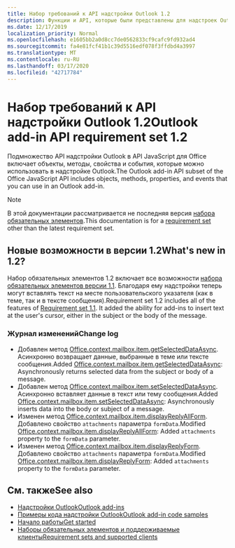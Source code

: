 ```yaml
---
title: Набор требований к API надстройки Outlook 1.2
description: Функции и API, которые были представлены для надстроек Outlook и API JavaScript для Office в составе API почтовых ящиков 1,2.
ms.date: 12/17/2019
localization_priority: Normal
ms.openlocfilehash: e1605bb2a0d8cc7de0562833cf9cafc9fd932ad4
ms.sourcegitcommit: fa4e81fcf41b1c39d5516edf078f3ffdbd4a3997
ms.translationtype: MT
ms.contentlocale: ru-RU
ms.lasthandoff: 03/17/2020
ms.locfileid: "42717784"
---
```

# <a name="outlook-add-in-api-requirement-set-12"></a><span data-ttu-id="8ccfa-103">Набор требований к API надстройки Outlook 1.2</span><span class="sxs-lookup"><span data-stu-id="8ccfa-103">Outlook add-in API requirement set 1.2</span></span>

<span data-ttu-id="8ccfa-104">Подмножество API надстройки Outlook в API JavaScript для Office включает объекты, методы, свойства и события, которые можно использовать в надстройке Outlook.</span><span class="sxs-lookup"><span data-stu-id="8ccfa-104">The Outlook add-in API subset of the Office JavaScript API includes objects, methods, properties, and events that you can use in an Outlook add-in.</span></span>

> [!NOTE]
> <span data-ttu-id="8ccfa-105">В этой документации рассматривается не последняя версия [набора обязательных элементов](../../requirement-sets/outlook-api-requirement-sets.md).</span><span class="sxs-lookup"><span data-stu-id="8ccfa-105">This documentation is for a [requirement set](../../requirement-sets/outlook-api-requirement-sets.md) other than the latest requirement set.</span></span>

## <a name="whats-new-in-12"></a><span data-ttu-id="8ccfa-106">Новые возможности в версии 1.2</span><span class="sxs-lookup"><span data-stu-id="8ccfa-106">What's new in 1.2?</span></span>

<span data-ttu-id="8ccfa-p101">Набор обязательных элементов 1.2 включает все возможности [набора обязательных элементов версии 1.1](../requirement-set-1.1/outlook-requirement-set-1.1.md). Благодаря ему надстройки теперь могут вставлять текст на месте пользовательского указателя (как в теме, так и в тексте сообщения).</span><span class="sxs-lookup"><span data-stu-id="8ccfa-p101">Requirement set 1.2 includes all of the features of [Requirement set 1.1](../requirement-set-1.1/outlook-requirement-set-1.1.md). It added the ability for add-ins to insert text at the user's cursor, either in the subject or the body of the message.</span></span>

### <a name="change-log"></a><span data-ttu-id="8ccfa-109">Журнал изменений</span><span class="sxs-lookup"><span data-stu-id="8ccfa-109">Change log</span></span>

- <span data-ttu-id="8ccfa-110">Добавлен метод [Office.context.mailbox.item.getSelectedDataAsync](office.context.mailbox.item.md#methods). Асинхронно возвращает данные, выбранные в теме или тексте сообщения.</span><span class="sxs-lookup"><span data-stu-id="8ccfa-110">Added [Office.context.mailbox.item.getSelectedDataAsync](office.context.mailbox.item.md#methods): Asynchronously returns selected data from the subject or body of a message.</span></span>
- <span data-ttu-id="8ccfa-111">Добавлен метод [Office.context.mailbox.item.setSelectedDataAsync](office.context.mailbox.item.md#methods). Асинхронно вставляет данные в текст или тему сообщения.</span><span class="sxs-lookup"><span data-stu-id="8ccfa-111">Added [Office.context.mailbox.item.setSelectedDataAsync](office.context.mailbox.item.md#methods): Asynchronously inserts data into the body or subject of a message.</span></span>
- <span data-ttu-id="8ccfa-112">Изменен метод [Office.context.mailbox.item.displayReplyAllForm](office.context.mailbox.item.md#methods). Добавлено свойство `attachments` параметра `formData`.</span><span class="sxs-lookup"><span data-stu-id="8ccfa-112">Modified [Office.context.mailbox.item.displayReplyAllForm](office.context.mailbox.item.md#methods): Added `attachments` property to the `formData` parameter.</span></span>
- <span data-ttu-id="8ccfa-113">Изменен метод [Office.context.mailbox.item.displayReplyForm](office.context.mailbox.item.md#methods). Добавлено свойство `attachments` параметра `formData`.</span><span class="sxs-lookup"><span data-stu-id="8ccfa-113">Modified [Office.context.mailbox.item.displayReplyForm](office.context.mailbox.item.md#methods): Added `attachments` property to the `formData` parameter.</span></span>

## <a name="see-also"></a><span data-ttu-id="8ccfa-114">См. также</span><span class="sxs-lookup"><span data-stu-id="8ccfa-114">See also</span></span>

- [<span data-ttu-id="8ccfa-115">Надстройки Outlook</span><span class="sxs-lookup"><span data-stu-id="8ccfa-115">Outlook add-ins</span></span>](../../../outlook/outlook-add-ins-overview.md)
- [<span data-ttu-id="8ccfa-116">Примеры кода надстройки Outlook</span><span class="sxs-lookup"><span data-stu-id="8ccfa-116">Outlook add-in code samples</span></span>](https://developer.microsoft.com/outlook/gallery/?filterBy=Outlook,Samples,Add-ins)
- [<span data-ttu-id="8ccfa-117">Начало работы</span><span class="sxs-lookup"><span data-stu-id="8ccfa-117">Get started</span></span>](../../../quickstarts/outlook-quickstart.md)
- [<span data-ttu-id="8ccfa-118">Наборы обязательных элементов и поддерживаемые клиенты</span><span class="sxs-lookup"><span data-stu-id="8ccfa-118">Requirement sets and supported clients</span></span>](../../requirement-sets/outlook-api-requirement-sets.md)
